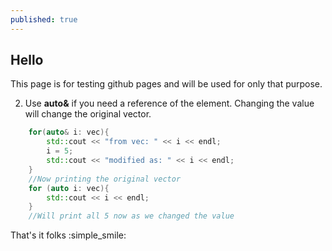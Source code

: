 ```yaml
---
published: true
---
```

## Hello

This page is for testing github pages and will be used for only that purpose.

2. Use **auto&** if you need a reference of the element. Changing the value will change the original vector.
```c++
    for(auto& i: vec){
    	std::cout << "from vec: " << i << endl;
    	i = 5;
    	std::cout << "modified as: " << i << endl;
    }
    //Now printing the original vector
    for (auto i: vec){
    	std::cout << i << endl;
    }
    //Will print all 5 now as we changed the value
```

That's it folks  :simple_smile:
